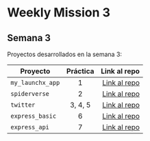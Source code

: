 # Weekly Mission 3
## Semana 3 

Proyectos desarrollados en la semana 3:

| Proyecto | Práctica | Link al repo |
| ------------- |:-------------:| -----:|
|`my_launchx_app`|1|[Link al repo](https://github.com/gomez50057/my_launchx_app/tree/main)|
|`spiderverse`|2|[Link al repo](https://github.com/gomez50057/spiderverse)|
|`twitter`|3, 4, 5|[Link al repo](https://github.com/gomez50057/Twitter-)|
|`express_basic`|6|[Link al repo](https://github.com/gomez50057/express_basic/tree/main)|
|`express_api`|7|[Link al repo](https://github.com/gomez50057/express_api)|

